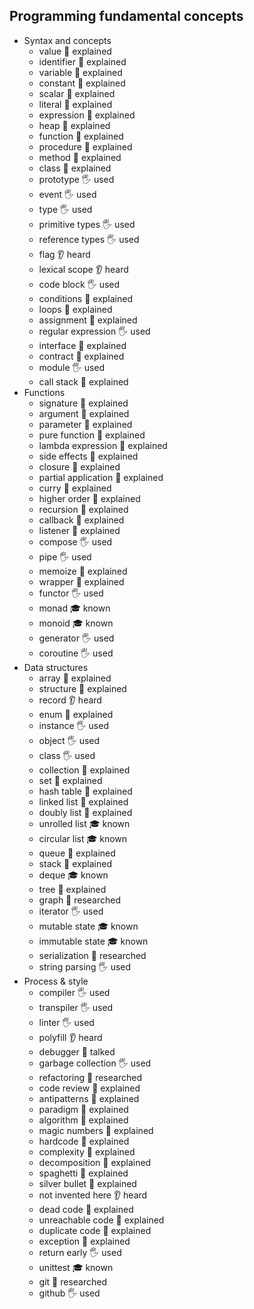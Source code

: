 ## Programming fundamental concepts

- Syntax and concepts
  - value 🙋 explained
  - identifier 🙋 explained
  - variable 🙋 explained
  - constant 🙋 explained
  - scalar 🙋 explained
  - literal 🙋 explained
  - expression 🙋 explained
  - heap 🙋 explained
  - function 🙋 explained
  - procedure 🙋 explained
  - method 🙋 explained
  - class 🙋 explained
  - prototype 🖐️ used
  - event 🖐️ used
  - type 🖐️ used
  - primitive types 🖐️ used
  - reference types 🖐️ used
  - flag 👂 heard
  - lexical scope 👂 heard
  - code block 🖐️ used
  - conditions 🙋 explained
  - loops 🙋 explained
  - assignment 🙋 explained
  - regular expression 🖐️ used
  - interface 🙋 explained
  - contract 🙋 explained
  - module 🖐️ used
  - call stack 🙋 explained
- Functions
  - signature 🙋 explained
  - argument 🙋 explained
  - parameter 🙋 explained
  - pure function 🙋 explained 
  - lambda expression 🙋 explained
  - side effects 🙋 explained
  - closure 🙋 explained
  - partial application 🙋 explained
  - curry 🙋 explained
  - higher order 🙋 explained
  - recursion 🙋 explained
  - callback 🙋 explained
  - listener 🙋 explained
  - compose 🖐️ used
  - pipe 🖐️ used
  - memoize 🙋 explained
  - wrapper 🙋 explained
  - functor 🖐️ used 
  - monad 🎓 known
  - monoid 🎓 known
  - generator 🖐️ used 
  - coroutine 🖐️ used
- Data structures
  - array 🙋 explained
  - structure 🙋 explained 
  - record 👂 heard
  - enum 🙋 explained 
  - instance 🖐️ used 
  - object 🖐️ used 
  - class 🖐️ used 
  - collection 🙋 explained 
  - set 🙋 explained 
  - hash table 🙋 explained  
  - linked list 🙋 explained 
  - doubly list 🙋 explained 
  - unrolled list 🎓 known 
  - circular list 🎓 known 
  - queue 🙋 explained 
  - stack 🙋 explained  
  - deque 🎓 known 
  - tree 🙋 explained 
  - graph 🔬 researched
  - iterator 🖐️ used 
  - mutable state 🎓 known
  - immutable state 🎓 known
  - serialization 🔬 researched 
  - string parsing 🖐️ used 
- Process & style
  - compiler 🖐️ used 
  - transpiler 🖐️ used 
  - linter 🖐️ used 
  - polyfill 👂 heard 
  - debugger 📢 talked
  - garbage collection 🖐️ used 
  - refactoring 🔬 researched
  - code review 🙋 explained
  - antipatterns 🙋 explained
  - paradigm 🙋 explained
  - algorithm 🙋 explained
  - magic numbers 🙋 explained
  - hardcode 🙋 explained
  - complexity 🙋 explained
  - decomposition 🙋 explained
  - spaghetti 🙋 explained
  - silver bullet 🙋 explained
  - not invented here 👂 heard 
  - dead code 🙋 explained
  - unreachable code 🙋 explained
  - duplicate code 🙋 explained
  - exception 🙋 explained
  - return early 🖐️ used
  - unittest 🎓 known
  - git 🔬 researched 
  - github 🖐️ used 
